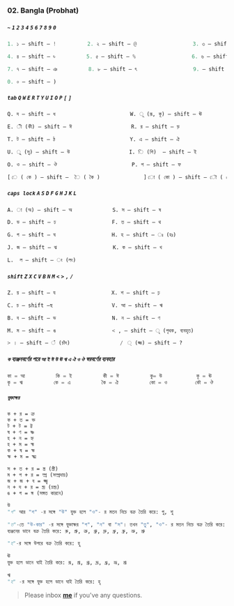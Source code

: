 ### 02. Bangla (Probhat)


##### `~` `1` `2` `3` `4` `5` `6` `7` `8` `9` `0`
```python
1. ১ — shift — !          2. ২ — shift — @                  3. ৩ — shift — #

4. ৪ — shift — ৳          5. ৫ — shift — %                  6. ৬ — shift — ^  

7. ৭ — shift — ঞ          8. ৮ — shift — ৎ                  9. — shift — (  

0. ০ — shift — ) 
```

##### `tab` `Q` `W` `E` `R` `T` `Y` `U` `I` `O` `P` `[` `]`
```python
Q. দ — shift — ধ                   		W. ূ (রূ, কূ) — shift — ঊ

E. ী (কী) — shift — ঈ         			R. র — shift — ড়

T. ট — shift — ঠ                		Y. এ — shift — ঐ

U. ু (সু) — shift — উ          			I. ি (শি)  — shift — ই

O. ও — shift — ঔ                 		P. প — shift — ফ

[ ে ( কে ) — shift —  ৈ ( কৈ )       		] ো ( কো ) — shift — ৌ ( কৌ )
```

##### `caps lock` `A` `S` `D` `F` `G` `H` `J` `K` `L`
```python
A. া (অ) — shift — অ             S. স — shift — ষ

D. ড — shift — ঢ                  F. ত — shift — থ

G. গ — shift — ঘ                  H. হ — shift — ঃ (হঃ)

J. জ — shift — ঝ                  K. ক — shift — খ

L.  ল — shift — ং (লং)
```

##### `shift` `Z` `X` `C` `V` `B` `N` `M` `<` `>` `,` `/`
```python
Z. য় — shift — য                  X. শ — shift — ঢ়

C. চ — shift —ছ                   V. আ — shift — ঋ

B. ব — shift — ভ                  N. ন — shift — ণ

M. ম — shift — ঙ                  < , — shift — ৃ (পৃথক, ব্যবহৃত)

> । — shift — ঁ (চাঁদ)          	  /  ্ (জ্জ) — shift — ? 
```

##### ‍‍`ক` ব্যঞ্জনবর্ণের পরে `আ` `ই` `ঈ` `উ` `ঊ` `ঋ` `এ` `ঐ` `ও` `ঔ` স্বরবর্ণের ব্যবহার
```python
কা = আ      	কি = ই        	কী = ঈ       	কু= উ           কূ = ঊ 
কৃ = ঋ      	কে = এ        	কৈ = ঐ       	কো = ও         কৌ = ঔ 
```

##### `যুক্তাক্ষর`

```pyhton
ক + র = ক্র
ক + ত = ক্ত
ট + ট = ট্ট
ষ + ণ = ষ্ণ
হ + ন = হ্ন
হ + ম = হ্ম
ক + ষ = ক্ষ
ক্ষ + ম = ক্ষ্ম

স + ত + র = স্ত্র (স্ত্রী)
ম + প + র = ম্প্র (সম্প্রদায়)
জ + জ + ব = জ্জ্ব
ন + দ + র = ন্দ্র (চন্দ্র)
ঙ + গ = ঙ্গ (সঙ্গত কারনে)
```

```python
উ
"গ" আর "শ" -র সঙ্গে "উ" যুক্ত হলে "ও"- র মতন নিচে বক্র তৈরি করে: গু, শু

"ত"-তে "উ-কার" -র সঙ্গে যুক্তাক্ষর "প", "ন" বা "স"। তখন "তু", "ও"- র মতন নিচে বক্র তৈরি করে: ন্তু, স্তু, প্তু
ব্যঞ্জনের ডানে বক্র তৈরি করে: রু, গ্রু, ত্রু, থ্রু, দ্রু, ধ্রু, ব্রু, ভ্রু, শ্রু

"হ"-র সঙ্গে উপরে বক্র তৈরি করে: হু

ঊ
যুক্ত হলে ডানে ঘাই তৈরি করে: রূ, গ্রূ, থ্রূ, দ্রূ, ধ্রূ, ভ্রূ, শ্রূ

ঋ
"হ" -র সঙ্গে যুক্ত হলে ডানে ঘাই তৈরি করে: হৃ
```


> Please inbox **[me](https://www.facebook.com/shoriot)** if you've any questions.